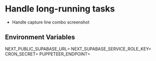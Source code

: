 # Handle long-running tasks

- Handle capture line combo screenshot

## Environment Variables

NEXT_PUBLIC_SUPABASE_URL=
NEXT_SUPABASE_SERVICE_ROLE_KEY=
CRON_SECRET=
PUPPETEER_ENDPOINT=
